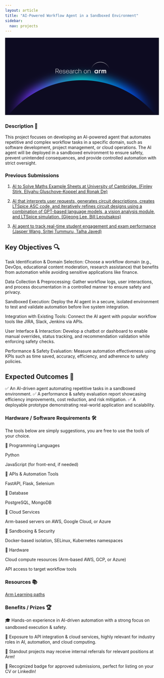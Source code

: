 ```yaml
---
layout: article
title: "AI-Powered Workflow Agent in a Sandboxed Environment"
sidebar:
  nav: projects
---
```


<img class="image image--xl" src="./images/Research_on_arm_banner.png"/>


### Description 📌 

This project focuses on developing an AI-powered agent that automates repetitive and complex workflow tasks in a specific domain, such as software development, project management, or cloud operations. The AI agent will be deployed in a sandboxed environment to ensure safety, prevent unintended consequences, and provide controlled automation with strict oversight.

### Previous Submissions
1. [AI to Solve Maths Example Sheets at University of Cambridge. (Finley Stirk, Eliyahu Gluschove-Koppel and Ronak De)](https://github.com/egkoppel/example-papers)

2. [AI that interprets user requests, generates circuit descriptions, creates LTSpice ASC code, and iteratively refines circuit designs using a combination of GPT-based language models, a vision analysis module, and LTSpice simulation. (Gijeong Lee, Bill Leoutsakos)](https://github.com/BillLeoutsakosvl346/ElectroNinjaRefined)

3. [AI agent to track real-time student engagement and exam performance (Jasper Wang, Sritej Tummuru, Talha Javed)](https://github.com/JasperWANG-911/AI_Agent)

## Key Objectives 🔍 

Task Identification & Domain Selection: Choose a workflow domain (e.g., DevOps, educational content moderation, research assistance) that benefits from automation while avoiding sensitive applications like finance.

Data Collection & Preprocessing: Gather workflow logs, user interactions, and process documentation in a controlled manner to ensure safety and privacy.

Sandboxed Execution: Deploy the AI agent in a secure, isolated environment to test and validate automation before live system integration.

Integration with Existing Tools: Connect the AI agent with popular workflow tools like JIRA, Slack, Jenkins via APIs.

User Interface & Interaction: Develop a chatbot or dashboard to enable manual overrides, status tracking, and recommendation validation while enforcing safety checks.

Performance & Safety Evaluation: Measure automation effectiveness using KPIs such as time saved, accuracy, efficiency, and adherence to safety policies.

## Expected Outcomes 🎯  

✅ An AI-driven agent automating  repetitive tasks in a sandboxed environment.
✅ A performance & safety evaluation report showcasing efficiency improvements, cost reduction, and risk mitigation.
✅ A deployable prototype demonstrating real-world application and scalability.

### Hardware / Software Requirements 🛠 

The tools below are simply suggestions, you are free to use the tools of your choice. 

🔹 Programming Languages

Python

JavaScript (for front-end, if needed)

🔹 APIs & Automation Tools

FastAPI, Flask, Selenium

🔹 Database

PostgreSQL, MongoDB

🔹 Cloud Services

Arm-based servers on AWS, Google Cloud, or Azure

🔹 Sandboxing & Security

Docker-based isolation, SELinux, Kubernetes namespaces

🔹 Hardware

Cloud compute resources (Arm-based AWS, GCP, or Azure)

API access to target workflow tools


### Resources 📚 

[Arm Learning paths](learn.arm.com)

### Benefits / Prizes 🏆 

🎓 Hands-on experience in AI-driven automation with a strong focus on sandboxed execution & safety.

🚀 Exposure to API integration & cloud services, highly relevant for industry roles in AI, automation, and cloud computing.

📃 Standout projects may receive internal referrals for relevant positions at Arm!

🏅 Recognized badge for approved submissions, perfect for listing on your CV or LinkedIn!